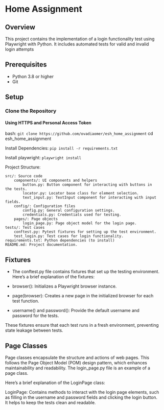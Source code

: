 # Home Assignment

## Overview

This project contains the implementation of a login functionality test using Playwright with Python. It includes automated tests for valid and invalid login attempts

## Prerequisites

- Python 3.8 or higher
- Git

## Setup

### Clone the Repository

#### Using HTTPS and Personal Access Token

bash:
```git clone https://github.com/ovadiaomer/esh_home_assignment```
cd esh_home_assignment

Install Dependencies:
```pip install -r requirements.txt```

Install playwright:
```playwright install```

Project Structure:

    src/: Source code
        components/: UI components and helpers
            button.py: Button component for interacting with buttons in the tests.
            locator.py: Locator base class for element selection.
            text_input.py: TextInput component for interacting with input fields.
        config/: Configuration files
            config.py: General configuration settings.
            credentials.py: Credentials used for testing.
        pages/: Page objects
            login_page.py: Page object model for the login page.
    tests/: Test cases
        conftest.py: Pytest fixtures for setting up the test environment.
        test_login.py: Test cases for login functionality.
    requirements.txt: Python dependencies (to install)
    README.md: Project documentation.

## Fixtures 

 - The conftest.py file contains fixtures that set up the testing environment. Here’s a brief explanation of the fixtures:

 - browser(): Initializes a Playwright browser instance. 

 - page(browser): Creates a new page in the initialized browser for each test function. 

 - username() and password(): Provide the default username and password for the tests.

These fixtures ensure that each test runs in a fresh environment, preventing state leakage between tests.

## Page Classes
Page classes encapsulate the structure and actions of web pages. This follows the Page Object Model (POM) design pattern, which enhances maintainability and readability. The login_page.py file is an example of a page class.

Here’s a brief explanation of the LoginPage class:

LoginPage: Contains methods to interact with the login page elements, such as filling in the username and password fields and clicking the login button. It helps to keep the tests clean and readable.
